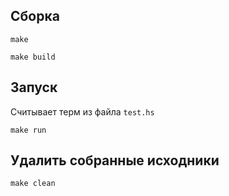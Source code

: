 ## Сборка

`make`

`make build`

## Запуск

Считывает терм из файла `test.hs`

`make run`

## Удалить собранные исходники

`make clean`